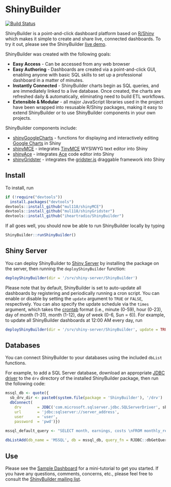 # ShinyBuilder

[![Build Status](https://travis-ci.org/iheartradio/ShinyBuilder.svg?branch=master)](https://travis-ci.org/iheartradio/ShinyBuilder)

ShinyBuilder is a point-and-click dashboard platform based on [R/Shiny](http://www.rstudio.com/shiny/) which makes it simple to create and share live, connected dashboards. To try it out, please see the ShinyBuilder [live demo](https://iheart.shinyapps.io/ShinyBuilder).

ShinyBuilder was created with the following goals:
* __Easy Access__ - Can be accessed from any web browser  
* __Easy Authoring__ - Dashboards are created via a point-and-click GUI, enabling anyone with basic SQL skills to set up a professional dashboard in a matter of minutes.  
* __Instantly Connected__ - ShinyBuilder charts begin as SQL queries, and are immediately linked to a live database.  Once created, the charts are refreshed daily & automatically, eliminating need to build ETL workflows.  
* __Extensible & Modular__ - all major JavaScript libraries used in the project have been wrapped into resusable R/Shiny packages, making it easy to extend ShinyBuilder or to use ShinyBuilder components in your own projects.  

ShinyBuilder components include:
* [shinyGoogleCharts](https://github.com/mul118/shinyGoogleCharts) - functions for displaying and interactively editing [Google Charts](https://developers.google.com/chart/) in Shiny 
* [shinyMCE](https://github.com/mul118/shinyMCE) - integrates [TinyMCE](http://www.tinymce.com/index.php) WYSIWYG text editor into Shiny
* [shinyAce](https://github.com/trestletech/shinyAce) - integrates [Ace](http://ace.c9.io/#nav=about) code editor into Shiny
* [shinyGridster](https://github.com/wch/shiny-gridster) - integrates the [gridster.js](http://gridster.net/) draggable framework into Shiny


## Install 

To install, run

```r
if (!require("devtools"))
  install.packages("devtools")
devtools::install_github("mul118/shinyMCE")
devtools::install_github("mul118/shinyGridster")
devtools::install_github("iheartradio/ShinyBuilder")
```

If all goes well, you should now be able to run ShinyBuilder locally by typing

```r
ShinyBuilder::runShinyBuilder()
```

## Shiny Server 

You can deploy ShinyBuilder to [Shiny Server](http://www.rstudio.com/shiny/server/) by installing the package on the server, then running the `deployShinyBuilder` function:

```r
deployShinyBuilder(dir = '/srv/shiny-server/ShinyBuilder')
```

Please note that by default, ShinyBuilder is set to auto-update all dashboards by registering and periodically running a cron script.  You can enable or disable by setting the `update` argument to `TRUE` or `FALSE`, respectively.  You can also specify the update schedule via the `times` argument, which takes the [crontab](http://www.adminschoice.com/crontab-quick-reference/) format (i.e., minute (0-59), hour (0-23), day of month (1-31), month (1-12), day of week (0-6, Sun = 6)). For example, to update all ShinyBuilder dashboards at 12:00 AM every day, run

```r
deployShinyBuilder(dir = '/srv/shiny-server/ShinyBuilder', update = TRUE, times = c(0, 0, "*", "*", "*"))
```

## Databases

You can connect ShinyBuilder to your databases using the included `dbList` functions.

For example, to add a SQL Server database, download an appropriate [JDBC driver](http://msdn.microsoft.com/en-us/sqlserver/aa937724.aspx) to the `drv` directory of the installed ShinyBuilder package, then run the following code:

```r
mssql_db <- quote({
  sb_drv_dir <- paste0(system.file(package = 'ShinyBuilder'), '/drv')
  dbConnect(
    drv       = JDBC('com.microsoft.sqlserver.jdbc.SQLServerDriver', sb_drv_dir), 
    url       = 'jdbc:sqlserver://server_address', 
    user      = 'user', 
    password  = 'pwd')})
    
mssql_default_query <- "SELECT month, earnings, costs \nFROM monthly_reports_table"

dbListAdd(db_name = 'MSSQL', db = mssql_db, query_fn = RJDBC::dbGetQuery, default_query = mssql_default_query)
```

## Use

Please see the [Sample Dashboard](https://iheart.shinyapps.io/ShinyBuilder) for a mini-tutorial to get you started. If you have any questions, comments, concerns, etc., please feel free to consult the [ShinyBuilder mailing list](https://groups.google.com/forum/#!forum/shinybuilder). 



    